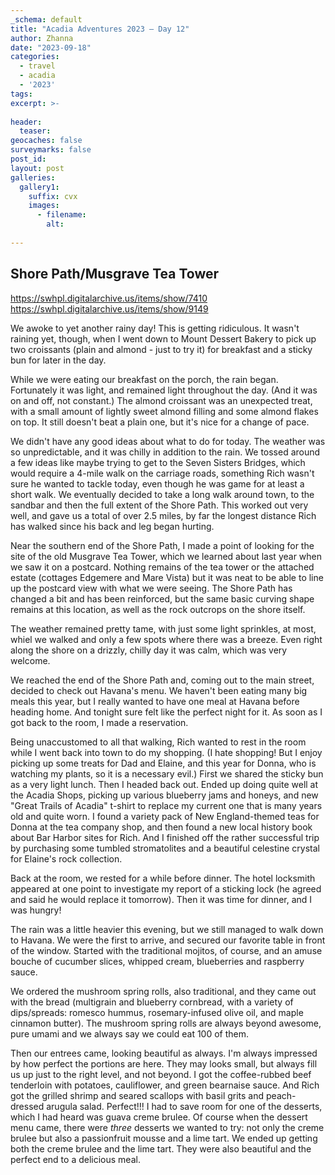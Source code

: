 ```yaml
---
_schema: default
title: "Acadia Adventures 2023 – Day 12"
author: Zhanna
date: "2023-09-18"
categories: 
  - travel
  - acadia
  - '2023'
tags:
excerpt: >-
  
header:
  teaser:
geocaches: false
surveymarks: false
post_id: 
layout: post
galleries:
  gallery1:
    suffix: cvx
    images:
      - filename: 
        alt:
    
---
```


## Shore Path/Musgrave Tea Tower
https://swhpl.digitalarchive.us/items/show/7410
https://swhpl.digitalarchive.us/items/show/9149


We awoke to yet another rainy day! This is getting ridiculous. It wasn't raining yet, though, when I went down to Mount Dessert Bakery to pick up two croissants (plain and almond - just to try it) for breakfast and a sticky bun for later in the day.

While we were eating our breakfast on the porch, the rain began. Fortunately it was light, and remained light throughout the day. (And it was on and off, not constant.) The almond croissant was an unexpected treat, with a small amount of lightly sweet almond filling and some almond flakes on top. It still doesn't beat a plain one, but it's nice for a change of pace.

We didn't have any good ideas about what to do for today. The weather was so unpredictable, and it was chilly in addition to the rain. We tossed around a few ideas like maybe trying to get to the Seven Sisters Bridges, which would require a 4-mile walk on the carriage roads, something Rich wasn't sure he wanted to tackle today, even though he was game for at least a short walk. We eventually decided to take a long walk around town, to the sandbar and then the full extent of the Shore Path. This worked out very well, and gave us a total of over 2.5 miles, by far the longest distance Rich has walked since his back and leg began hurting. 

Near the southern end of the Shore Path, I made a point of looking for the site of the old Musgrave Tea Tower, which we learned about last year when we saw it on a postcard. Nothing remains of the tea tower or the attached estate (cottages Edgemere and Mare Vista) but it was neat to be able to line up the postcard view with what we were seeing. The Shore Path has changed a bit and has been reinforced, but the same basic curving shape remains at this location, as well as the rock outcrops on the shore itself.

The weather remained pretty tame, with just some light sprinkles, at most, whiel we walked and only a few spots where there was a breeze. Even right along the shore on a drizzly, chilly day it was calm, which was very welcome.

We reached the end of the Shore Path and, coming out to the main street, decided to check out Havana's menu. We haven't been eating many big meals this year, but I really wanted to have one meal at Havana before heading home. And tonight sure felt like the perfect night for it.  As soon as I got back to the room, I made a reservation.

Being unaccustomed to all that walking, Rich wanted to rest in the room while I went back into town to do my shopping. (I hate shopping! But I enjoy picking up some treats for Dad and Elaine, and this year for Donna, who is watching my plants, so it is a necessary evil.) First we shared the sticky bun as a very light lunch. Then I headed back out. Ended up doing quite well at the Acadia Shops, picking up various blueberry jams and honeys, and new "Great Trails of Acadia" t-shirt to replace my current one that is many years old and quite worn. I found a variety pack of New England-themed teas for Donna at the tea company shop, and then found a new local history book about Bar Harbor sites for Rich. And I finished off the rather successful trip by purchasing some tumbled stromatolites and a beautiful celestine crystal for Elaine's rock collection.

Back at the room, we rested for a while before dinner. The hotel locksmith appeared at one point to investigate my report of a sticking lock (he agreed and said he would replace it tomorrow). Then it was time for dinner, and I was hungry!

The rain was a little heavier this evening, but we still managed to walk down to Havana. We were the first to arrive, and secured our favorite table in front of the window. Started with the traditional mojitos, of course, and an amuse bouche of cucumber slices, whipped cream, blueberries and raspberry sauce.

We ordered the mushroom spring rolls, also traditional, and they came out with the bread (multigrain and blueberry cornbread, with a variety of dips/spreads: romesco hummus, rosemary-infused olive oil, and maple cinnamon butter). The mushroom spring rolls are always beyond awesome, pure umami and we always say we could eat 100 of them.

Then our entrees came, looking beautiful as always. I'm always impressed by how perfect the portions are here. They may looks small, but always fill us up just to the right level, and not beyond. I got the coffee-rubbed beef tenderloin with potatoes, cauliflower, and green bearnaise sauce. And Rich got the grilled shrimp and seared scallops with basil grits and peach-dressed arugula salad. Perfect!!! I had to save room for one of the desserts, which I had heard was guava creme brulee. Of course when the dessert menu came, there were _three_ desserts we wanted to try: not only the creme brulee but also a passionfruit mousse and a lime tart. We ended up getting both the creme brulee and the lime tart. They were also beautiful and the perfect end to a delicious meal.

